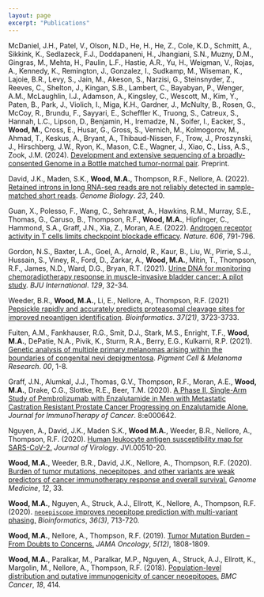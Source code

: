 ```yaml
---
layout: page
excerpt: "Publications"
---
```


McDaniel, J.H., Patel, V., Olson, N.D., He, H., He, Z., Cole, K.D., Schmitt, A., Sikkink, K., Sedlazeck, F.J., Doddapaneni, H., Jhangiani, S.N., Muzny, D.M., Gingras, M., Mehta, H., Paulin, L.F., Hastie, A.R., Yu, H., Weigman, V., Rojas, A., Kennedy, K., Remington, J., Gonzalez, I., Sudkamp, M., Wiseman, K., Lajoie, B.R., Levy, S., Jain, M., Akeson, S., Narzisi, G., Steinsnyder, Z., Reeves, C., Shelton, J., Kingan, S.B., Lambert, C., Bayabyan, P., Wenger, A.M., McLaughlin, I.J., Adamson, A., Kingsley, C., Wescott, M., Kim, Y., Paten, B., Park, J., Violich, I., Miga, K.H., Gardner, J., McNulty, B., Rosen, G., McCoy, R., Brundu, F., Sayyari, E., Scheffler K., Truong, S., Catreux, S., Hannah, L.C., Lipson, D., Benjamin, H., Iremadze, N., Soifer, I., Eacker, S., **Wood, M.**, Cross, E., Husar, G., Gross, S., Vernich, M., Kolmogorov, M., Ahmad, T., Keskus, A., Bryant, A., Thibaud-Nissen, F., Trow, J., Proszynski, J., Hirschberg, J.W., Ryon, K., Mason, C.E., Wagner, J., Xiao, C., Liss, A.S., Zook, J.M. (2024). [Development and extensive sequencing of a broadly-consented Genome in a Bottle matched tumor-normal pair](https://pubmed.ncbi.nlm.nih.gov/39345378/). Preprint.

David, J.K., Maden, S.K., **Wood, M.A.**, Thompson, R.F., Nellore, A. (2022). [Retained introns in long RNA-seq reads are not reliably detected in sample-matched short reads](https://genomebiology.biomedcentral.com/articles/10.1186/s13059-022-02789-6). _Genome Biology_. _23_, 240.

Guan, X., Polesso, F., Wang, C., Sehrawat, A., Hawkins, R.M., Murray, S.E., Thomas, G., Caruso, B., Thompson, R.F., **Wood, M.A.**, Hipfinger, C., Hammond, S.A., Graff, J.N., Xia, Z., Moran, A.E. (2022). [Androgen receptor activity in T cells limits checkpoint blockade efficacy](https://www.nature.com/articles/s41586-022-04522-6). _Nature_. _606_, 791-796.

Gordon, N.S., Baxter, L.A., Goel, A., Arnold, R., Kaur, B., Liu, W., Pirrie, S.J., Hussain, S., Viney, R., Ford, D., Zarkar, A., **Wood, M.A.**, Mitin, T., Thompson, R.F., James, N.D., Ward, D.G., Bryan, R.T. (2021). [Urine DNA for monitoring chemoradiotherapy response in muscle-invasive bladder cancer: A pilot study](https://bjui-journals.onlinelibrary.wiley.com/doi/full/10.1111/bju.15589). _BJU International_. _129_, 32-34.

Weeder, B.R., **Wood, M.A.**, Li, E., Nellore, A., Thompson, R.F. (2021) [Pepsickle rapidly and accurately predicts proteasomal cleavage sites for improved neoantigen identification](https://academic.oup.com/bioinformatics/article/37/21/3723/6363787). _Bioinformatics_. _37(21)_, 3723-3733.

Fuiten, A.M., Fankhauser, R.G., Smit, D.J., Stark, M.S., Enright, T.F., **Wood, M.A.**, DePatie, N.A., Pivik, K., Sturm, R.A., Berry, E.G., Kulkarni, R.P. (2021). [Genetic analysis of multiple primary melanomas arising within the boundaries of congenital nevi depigmentosa](https://onlinelibrary.wiley.com/doi/abs/10.1111/pcmr.12979). _Pigment Cell & Melanoma Research_. _00_, 1-8.

Graff, J.N., Alumkal, J.J., Thomas, G.V., Thompson, R.F., Moran, A.E., **Wood, M.A.**, Drake, C.G., Slottke, R.E., Beer, T.M. (2020). [A Phase II, Single-Arm Study of Pembrolizumab with Enzalutamide in Men with Metastatic Castration Resistant Prostate Cancer Progressing on Enzalutamide Alone.](https://jitc.bmj.com/content/8/2/e000642) _Journal for ImmunoTherapy of Cancer_. 8:e000642.

Nguyen, A., David, J.K., Maden S.K., **Wood M.A.**, Weeder, B.R., Nellore, A., Thompson, R.F. (2020). [Human leukocyte antigen susceptibility map for SARS-CoV-2.](https://jvi.asm.org/content/94/13/e00510-20) _Journal of Virology_. JVI.00510-20.

**Wood, M.A.**, Weeder, B.R., David, J.K., Nellore, A., Thompson, R.F. (2020). [Burden of tumor mutations, neoepitopes, and other variants are weak predictors of cancer immunotherapy response and overall survival.](https://genomemedicine.biomedcentral.com/articles/10.1186/s13073-020-00729-2) _Genome Medicine_, _12_, 33.

**Wood, M.A.**, Nguyen, A., Struck, A.J., Ellrott, K., Nellore, A., Thompson, R.F. (2020). [`neoepiscope` improves neoepitope prediction with multi-variant phasing.](https://academic.oup.com/bioinformatics/article/36/3/713/5551338) _Bioinformatics_, _36(3)_, 713-720. 

**Wood, M.A.**, Nellore, A., Thompson, R.F. (2019). [Tumor Mutation Burden – From Doubts to Concerns.](https://jamanetwork.com/journals/jamaoncology/fullarticle/2753173) _JAMA Oncology_, _5(12)_, 1808-1809.

**Wood, M.A.**, Paralkar, M., Paralkar, M.P., Nguyen, A., Struck, A.J., Ellrott, K., Margolin, M., Nellore, A., Thompson, R.F. (2018). [Population-level distribution and putative immunogenicity of cancer neoepitopes.](https://bmccancer.biomedcentral.com/articles/10.1186/s12885-018-4325-6) _BMC Cancer_, _18_, 414. 

